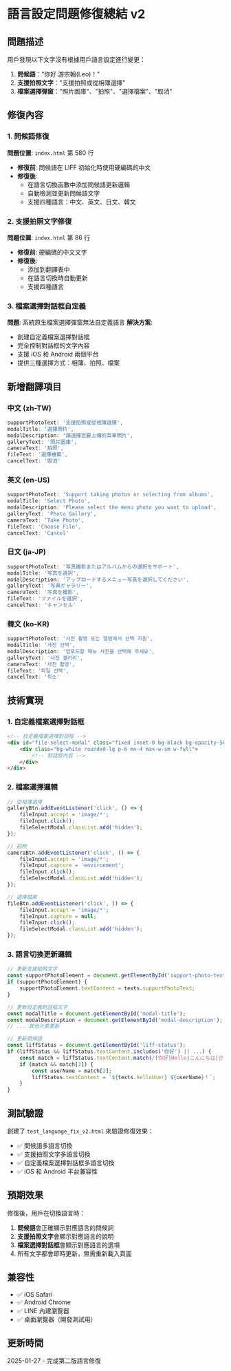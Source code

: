 # 語言設定問題修復總結 v2

## 問題描述
用戶發現以下文字沒有根據用戶語言設定進行變更：
1. **問候語**："你好 游宗翰(Leo)！"
2. **支援拍照文字**："支援拍照或從相簿選擇"
3. **檔案選擇彈窗**："照片圖庫"、"拍照"、"選擇檔案"、"取消"

## 修復內容

### 1. 問候語修復
**問題位置**: `index.html` 第 580 行
- **修復前**: 問候語在 LIFF 初始化時使用硬編碼的中文
- **修復後**: 
  - 在語言切換函數中添加問候語更新邏輯
  - 自動檢測並更新問候語文字
  - 支援四種語言：中文、英文、日文、韓文

### 2. 支援拍照文字修復
**問題位置**: `index.html` 第 86 行
- **修復前**: 硬編碼的中文文字
- **修復後**: 
  - 添加到翻譯表中
  - 在語言切換時自動更新
  - 支援四種語言

### 3. 檔案選擇對話框自定義
**問題**: 系統原生檔案選擇彈窗無法自定義語言
**解決方案**: 
- 創建自定義檔案選擇對話框
- 完全控制對話框的文字內容
- 支援 iOS 和 Android 兩個平台
- 提供三種選擇方式：相簿、拍照、檔案

## 新增翻譯項目

### 中文 (zh-TW)
```javascript
supportPhotoText: '支援拍照或從相簿選擇',
modalTitle: '選擇照片',
modalDescription: '請選擇您要上傳的菜單照片',
galleryText: '照片圖庫',
cameraText: '拍照',
fileText: '選擇檔案',
cancelText: '取消'
```

### 英文 (en-US)
```javascript
supportPhotoText: 'Support taking photos or selecting from albums',
modalTitle: 'Select Photo',
modalDescription: 'Please select the menu photo you want to upload',
galleryText: 'Photo Gallery',
cameraText: 'Take Photo',
fileText: 'Choose File',
cancelText: 'Cancel'
```

### 日文 (ja-JP)
```javascript
supportPhotoText: '写真撮影またはアルバムからの選択をサポート',
modalTitle: '写真を選択',
modalDescription: 'アップロードするメニュー写真を選択してください',
galleryText: '写真ギャラリー',
cameraText: '写真を撮影',
fileText: 'ファイルを選択',
cancelText: 'キャンセル'
```

### 韓文 (ko-KR)
```javascript
supportPhotoText: '사진 촬영 또는 앨범에서 선택 지원',
modalTitle: '사진 선택',
modalDescription: '업로드할 메뉴 사진을 선택해 주세요',
galleryText: '사진 갤러리',
cameraText: '사진 촬영',
fileText: '파일 선택',
cancelText: '취소'
```

## 技術實現

### 1. 自定義檔案選擇對話框
```html
<!-- 自定義檔案選擇對話框 -->
<div id="file-select-modal" class="fixed inset-0 bg-black bg-opacity-50 flex items-center justify-center z-50 hidden">
    <div class="bg-white rounded-lg p-6 mx-4 max-w-sm w-full">
        <!-- 對話框內容 -->
    </div>
</div>
```

### 2. 檔案選擇邏輯
```javascript
// 從相簿選擇
galleryBtn.addEventListener('click', () => {
    fileInput.accept = 'image/*';
    fileInput.click();
    fileSelectModal.classList.add('hidden');
});

// 拍照
cameraBtn.addEventListener('click', () => {
    fileInput.accept = 'image/*';
    fileInput.capture = 'environment';
    fileInput.click();
    fileSelectModal.classList.add('hidden');
});

// 選擇檔案
fileBtn.addEventListener('click', () => {
    fileInput.accept = 'image/*';
    fileInput.capture = null;
    fileInput.click();
    fileSelectModal.classList.add('hidden');
});
```

### 3. 語言切換更新邏輯
```javascript
// 更新支援拍照文字
const supportPhotoElement = document.getElementById('support-photo-text');
if (supportPhotoElement) {
    supportPhotoElement.textContent = texts.supportPhotoText;
}

// 更新自定義對話框文字
const modalTitle = document.getElementById('modal-title');
const modalDescription = document.getElementById('modal-description');
// ... 其他元素更新

// 更新問候語
const liffStatus = document.getElementById('liff-status');
if (liffStatus && liffStatus.textContent.includes('你好') || ...) {
    const match = liffStatus.textContent.match(/(你好|Hello|こんにちは|안녕하세요)\s+(.+?)！/);
    if (match && match[2]) {
        const userName = match[2];
        liffStatus.textContent = `${texts.helloUser} ${userName}！`;
    }
}
```

## 測試驗證

創建了 `test_language_fix_v2.html` 來驗證修復效果：
- ✅ 問候語多語言切換
- ✅ 支援拍照文字多語言切換
- ✅ 自定義檔案選擇對話框多語言切換
- ✅ iOS 和 Android 平台兼容性

## 預期效果

修復後，用戶在切換語言時：
1. **問候語**會正確顯示對應語言的問候詞
2. **支援拍照文字**會顯示對應語言的說明
3. **檔案選擇對話框**會顯示對應語言的選項
4. 所有文字都會即時更新，無需重新載入頁面

## 兼容性

- ✅ iOS Safari
- ✅ Android Chrome
- ✅ LINE 內建瀏覽器
- ✅ 桌面瀏覽器（開發測試用）

## 更新時間
2025-01-27 - 完成第二版語言修復
